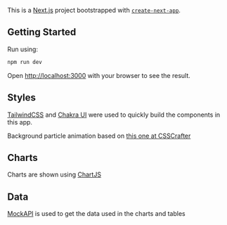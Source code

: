 This is a [Next.js](https://nextjs.org) project bootstrapped with [`create-next-app`](https://github.com/vercel/next.js/tree/canary/packages/create-next-app).

## Getting Started

Run using:

```bash
npm run dev
```

Open [http://localhost:3000](http://localhost:3000) with your browser to see the result.

## Styles

[TailwindCSS](https://tailwindcss.com/) and [Chakra UI](https://www.chakra-ui.com/) were used to quickly build the components in this app.

Background particle animation based on [this one at CSSCrafter](https://csscrafter.com/css-particle-effects/)

## Charts

Charts are shown using [ChartJS](https://www.chartjs.org/docs/latest/)

## Data

[MockAPI](https://mockapi.io/projects) is used to get the data used in the charts and tables